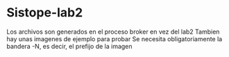 # Sistope-lab2
Los archivos son generados en el proceso broker en vez del lab2
Tambien hay unas imagenes de ejemplo para probar
Se necesita obligatoriamente la bandera -N, es decir, el prefijo de la imagen